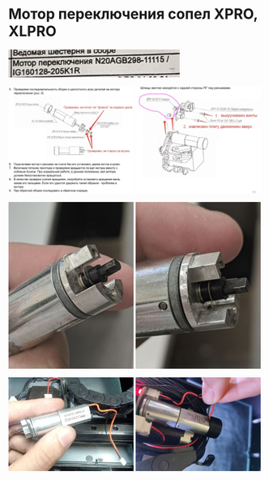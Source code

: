 # Мотор переключения сопел XPRO, XLPRO

![XPRO_Мотор_переключения_сопел_6](./img/XPRO_Мотор_переключения_сопел_6.jpg)


<p float="left">
  <img src="./img/XPRO_Мотор_переключения_сопел_0.jpg" width="49%" title="XPRO_Мотор_переключения_сопел_0"/>
  <img src="./img/XPRO_Мотор_переключения_сопел_1.jpg" width="49%" title="XPRO_Мотор_переключения_сопел_1"/> 
</p>


<p float="left">
  <img src="./img/XPRO_Мотор_переключения_сопел_2.jpg" width="49%" title="XPRO_Мотор_переключения_сопел_2"/>
  <img src="./img/XPRO_Мотор_переключения_сопел_3.jpg" width="49%" title="XPRO_Мотор_переключения_сопел_3"/> 
</p>

<p float="left">
  <img src="./img/XPRO_Мотор_переключения_сопел_4.jpg" width="49%" title="XPRO_Мотор_переключения_сопел_4"/>
  <img src="./img/XPRO_Мотор_переключения_сопел_5.jpg" width="49%" title="XPRO_Мотор_переключения_сопел_5"/> 
</p>